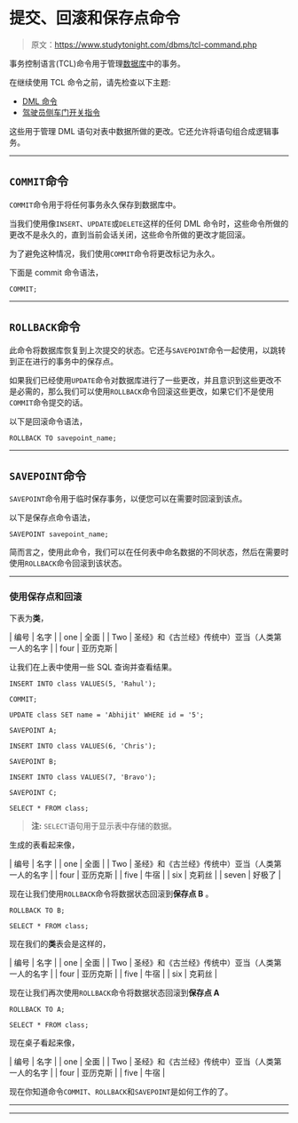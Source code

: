 # 提交、回滚和保存点命令

> 原文：<https://www.studytonight.com/dbms/tcl-command.php>

事务控制语言(TCL)命令用于管理[数据库](overview-of-dbms.php)中的事务。

在继续使用 TCL 命令之前，请先检查以下主题:

*   [DML 命令](dml-command.php)
*   [驾驶员侧车门开关指令](create-query.php)

这些用于管理 DML 语句对表中数据所做的更改。它还允许将语句组合成逻辑事务。

* * *

## `COMMIT`命令

`COMMIT`命令用于将任何事务永久保存到数据库中。

当我们使用像`INSERT`、`UPDATE`或`DELETE`这样的任何 DML 命令时，这些命令所做的更改不是永久的，直到当前会话关闭，这些命令所做的更改才能回滚。

为了避免这种情况，我们使用`COMMIT`命令将更改标记为永久。

下面是 commit 命令语法，

```
COMMIT;
```

* * *

## `ROLLBACK`命令

此命令将数据库恢复到上次提交的状态。它还与`SAVEPOINT`命令一起使用，以跳转到正在进行的事务中的保存点。

如果我们已经使用`UPDATE`命令对数据库进行了一些更改，并且意识到这些更改不是必需的，那么我们可以使用`ROLLBACK`命令回滚这些更改，如果它们不是使用`COMMIT`命令提交的话。

以下是回滚命令语法，

```
ROLLBACK TO savepoint_name;
```

* * *

## `SAVEPOINT`命令

`SAVEPOINT`命令用于临时保存事务，以便您可以在需要时回滚到该点。

以下是保存点命令语法，

```
SAVEPOINT savepoint_name;
```

简而言之，使用此命令，我们可以在任何表中命名数据的不同状态，然后在需要时使用`ROLLBACK`命令回滚到该状态。

* * *

### 使用保存点和回滚

下表为**类**，

| 编号 | 名字 |
| one | 全面 |
| Two | 圣经》和《古兰经》传统中）亚当（人类第一人的名字 |
| four | 亚历克斯 |

让我们在上表中使用一些 SQL 查询并查看结果。

```
INSERT INTO class VALUES(5, 'Rahul');

COMMIT;

UPDATE class SET name = 'Abhijit' WHERE id = '5';

SAVEPOINT A;

INSERT INTO class VALUES(6, 'Chris');

SAVEPOINT B;

INSERT INTO class VALUES(7, 'Bravo');

SAVEPOINT C;

SELECT * FROM class;
```

> **注:** `SELECT`语句用于显示表中存储的数据。

生成的表看起来像，

| 编号 | 名字 |
| one | 全面 |
| Two | 圣经》和《古兰经》传统中）亚当（人类第一人的名字 |
| four | 亚历克斯 |
| five | 牛宿 |
| six | 克莉丝 |
| seven | 好极了 |

现在让我们使用`ROLLBACK`命令将数据状态回滚到**保存点 B** 。

```
ROLLBACK TO B;

SELECT * FROM class;
```

现在我们的**类**表会是这样的，

| 编号 | 名字 |
| one | 全面 |
| Two | 圣经》和《古兰经》传统中）亚当（人类第一人的名字 |
| four | 亚历克斯 |
| five | 牛宿 |
| six | 克莉丝 |

现在让我们再次使用`ROLLBACK`命令将数据状态回滚到**保存点 A**

```
ROLLBACK TO A;

SELECT * FROM class;
```

现在桌子看起来像，

| 编号 | 名字 |
| one | 全面 |
| Two | 圣经》和《古兰经》传统中）亚当（人类第一人的名字 |
| four | 亚历克斯 |
| five | 牛宿 |

现在你知道命令`COMMIT`、`ROLLBACK`和`SAVEPOINT`是如何工作的了。

* * *

* * *
